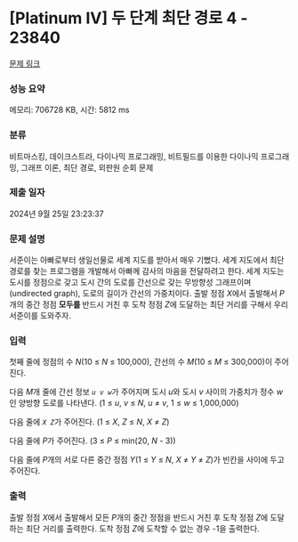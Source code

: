# [Platinum IV] 두 단계 최단 경로 4 - 23840 

[문제 링크](https://www.acmicpc.net/problem/23840) 

### 성능 요약

메모리: 706728 KB, 시간: 5812 ms

### 분류

비트마스킹, 데이크스트라, 다이나믹 프로그래밍, 비트필드를 이용한 다이나믹 프로그래밍, 그래프 이론, 최단 경로, 외판원 순회 문제

### 제출 일자

2024년 9월 25일 23:23:37

### 문제 설명

<p>서준이는 아빠로부터 생일선물로 세계 지도를 받아서 매우 기뻤다. 세계 지도에서 최단 경로를 찾는 프로그램을 개발해서 아빠께 감사의 마음을 전달하려고 한다. 세계 지도는 도시를 정점으로 갖고 도시 간의 도로를 간선으로 갖는 무방향성 그래프이며(undirected graph), 도로의 길이가 간선의 가중치이다. 출발 정점 <em>X</em>에서 출발해서 <em>P</em>개의 중간 정점 <strong>모두를 </strong>반드시 거친 후 도착 정점 <em>Z</em>에 도달하는 최단 거리를 구해서 우리 서준이를 도와주자.</p>

### 입력 

 <p>첫째 줄에 정점의 수 <em>N</em>(10 ≤ <em>N</em> ≤ 100,000), 간선의 수 <em>M</em>(10 ≤ <em>M</em> ≤ 300,000)이 주어진다.</p>

<p>다음 <em>M</em>개 줄에 간선 정보 <em><code>u v w</code></em>가 주어지며 도시 <em>u</em>와 도시 <em>v</em> 사이의 가중치가 정수 <em>w</em>인 양방향 도로를 나타낸다. (1 ≤ <em>u</em>, <em>v</em> ≤ <em>N</em>, <em>u</em> ≠ <em>v</em>, 1 ≤ <em>w</em> ≤ 1,000,000)</p>

<p>다음 줄에 <em><code>X Z</code></em>가 주어진다. (1 ≤ <em>X</em>, <em>Z</em> ≤ <em>N</em>, <em>X</em> ≠ <em>Z</em>)</p>

<p>다음 줄에 <em>P</em>가 주어진다. (3 ≤ <em>P</em> ≤ min(20, <em>N</em> - 3))</p>

<p>다음 줄에 <em>P</em>개의 서로 다른 중간 정점 <em>Y</em>(1 ≤ <em>Y</em> ≤ <em>N</em>, <em>X</em> ≠ <em>Y</em> ≠ <em>Z</em>)가 빈칸을 사이에 두고 주어진다.</p>

### 출력 

 <p>출발 정점 <em>X</em>에서 출발해서 모든 <em>P</em>개의 중간 정점을 반드시 거친 후 도착 정점 <em>Z</em>에 도달하는 최단 거리를 출력한다. 도착 정점 <em>Z</em>에 도착할 수 없는 경우 -1을 출력한다.</p>


